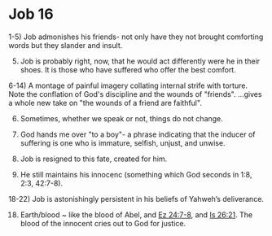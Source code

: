 # Job 16

1-5) Job admonishes his friends- not only have they not brought comforting words but they slander and insult.

5) Job is probably right, now, that he would act differently were he in their shoes.
   It is those who have suffered who offer the best comfort.

6-14) A montage of painful imagery collating internal strife with torture.
      Note the conflation of God's discipline and the wounds of "friends".
      ...gives a whole new take on "the wounds of a friend are faithful".

6) Sometimes, whether we speak or not, things do not change.

11) God hands me over "to a boy"- a phrase indicating that the inducer of suffering is one who is immature, selfish, unjust, and unwise.


15) Job is resigned to this fate, created for him.

17) He still maintains his innocenc (something which God seconds in 1:8, 2:3, 42:7-8).

18-22) Job is astonishingly persistent in his beliefs of Yahweh’s deliverance.

18) Earth/blood ~ like the blood of Abel, and [Ez 24:7-8](), and [Is 26:21]().
    The blood of the innocent cries out to God for justice.